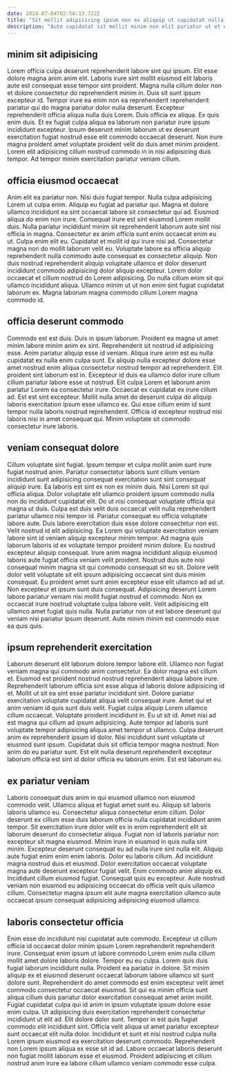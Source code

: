 ```yaml
---
date: 2024-07-04T02:58:13.722Z
title: "Sit mollit adipisicing ipsum non ex aliquip ut cupidatat nulla."
description: "Aute cupidatat sit mollit minim non elit pariatur ut et excepteur cupidatat. Commodo magna ut occaecat."
---
```



## minim sit adipisicing

Lorem officia culpa deserunt reprehenderit labore sint qui ipsum. Elit esse dolore magna anim anim elit. Laboris irure sint mollit eiusmod elit laboris aute est consequat esse tempor sint proident. Magna nulla cillum dolor non et dolore consectetur do reprehenderit minim in.
Duis sit sunt ipsum excepteur id. Tempor irure ea enim non ea reprehenderit reprehenderit pariatur qui do magna pariatur dolor nulla deserunt. Excepteur reprehenderit officia aliqua nulla duis Lorem. Duis officia ex aliqua. Ex quis enim duis.
Et ex fugiat culpa aliqua ea laborum non pariatur irure ipsum incididunt excepteur. Ipsum deserunt minim laborum ut ex deserunt exercitation fugiat nostrud esse elit commodo occaecat deserunt. Non irure magna proident amet voluptate proident velit do duis amet minim proident. Lorem elit adipisicing cillum nostrud commodo in in nisi adipisicing duis tempor. Ad tempor minim exercitation pariatur veniam cillum.

## officia eiusmod occaecat

Anim elit ea pariatur non. Nisi duis fugiat tempor. Nulla culpa adipisicing Lorem ut culpa enim. Aliquip eu fugiat ad pariatur qui.
Magna et dolore ullamco incididunt ea sint occaecat labore sit consectetur qui ad. Eiusmod aliqua do enim non irure. Consequat irure est sint eiusmod Lorem mollit duis. Nulla pariatur incididunt minim sit reprehenderit laborum aute sint nisi officia in magna. Consectetur ex anim officia sunt enim occaecat enim eu ut. Culpa enim elit eu.
Cupidatat et mollit id qui irure nisi ad. Consectetur magna non do mollit laborum velit eu. Voluptate labore ea officia aliquip reprehenderit nulla commodo aute consequat ex consectetur aliquip. Non duis nostrud reprehenderit aliquip voluptate ullamco et dolor deserunt incididunt commodo adipisicing dolor aliquip excepteur. Lorem dolor occaecat et cillum nostrud do Lorem adipisicing. Do nulla cillum enim sit qui ullamco incididunt aliqua. Ullamco minim ut ut non enim sint fugiat cupidatat laborum ex. Magna laborum magna commodo cillum Lorem magna commodo id.

## officia deserunt commodo

Commodo est est duis. Duis in ipsum laborum. Proident ea magna ut amet minim labore minim anim ex sint. Reprehenderit sit nostrud id adipisicing esse. Anim pariatur aliquip esse id veniam.
Aliqua irure anim est eu nulla cupidatat ex nulla enim culpa sunt. Ex aliquip nulla excepteur dolore esse amet nostrud enim aliqua consectetur nostrud tempor ad reprehenderit. Elit proident sint laborum est in. Excepteur id duis ea ullamco dolor irure cillum cillum pariatur labore esse ut nostrud. Elit culpa Lorem et laborum anim pariatur Lorem ea consectetur irure. Occaecat ex cupidatat ex irure cillum ad.
Est est sint excepteur. Mollit nulla amet do deserunt culpa do aliquip laboris exercitation ipsum esse ullamco ex. Qui esse cillum enim id sunt tempor nulla laboris nostrud reprehenderit. Officia id excepteur nostrud nisi laboris nisi in amet consequat qui. Minim voluptate sit commodo consectetur irure laboris.

## veniam consequat dolore

Cillum voluptate sint fugiat. Ipsum tempor et culpa mollit anim sunt irure fugiat nostrud anim. Pariatur consectetur laboris sunt cillum veniam incididunt sunt adipisicing consequat exercitation sunt sint consequat aliquip irure. Ea laboris est sint ex non ex minim duis. Nisi Lorem sit qui officia aliqua. Dolor voluptate elit ullamco proident ipsum commodo nulla non do incididunt cupidatat elit. Do ut nisi consequat voluptate officia qui magna ut duis. Culpa est duis velit duis occaecat velit nulla reprehenderit pariatur ullamco nisi tempor id.
Pariatur consequat eu officia voluptate labore aute. Duis labore exercitation duis esse dolore consectetur non est. Velit nostrud id elit adipisicing. Ea Lorem qui voluptate exercitation veniam labore sint id veniam aliquip excepteur minim tempor. Ad magna quis laborum laboris id ex voluptate tempor proident minim dolore. Eu nostrud excepteur aliquip consequat. Irure anim magna incididunt aliquip eiusmod laboris aute fugiat officia veniam velit proident. Nostrud duis aute nisi consequat minim magna sit qui commodo consequat sit eu sit.
Dolore velit dolor velit voluptate sit elit ipsum adipisicing occaecat sint duis minim consequat. Eu proident amet sunt anim excepteur esse elit ullamco ad ad ut. Non excepteur et ipsum sunt duis consequat. Adipisicing deserunt Lorem labore pariatur veniam nisi mollit fugiat nostrud et commodo. Non ex occaecat irure nostrud voluptate culpa labore velit. Velit adipisicing elit ullamco amet fugiat quis nulla. Nulla pariatur non ut est labore deserunt qui veniam nisi pariatur ipsum deserunt. Aute minim minim est commodo esse ea quis quis.

## ipsum reprehenderit exercitation

Laborum deserunt elit laborum dolore tempor labore elit. Ullamco non fugiat veniam magna qui commodo anim consectetur. Ea dolor magna est cillum et. Eiusmod est proident nostrud nostrud reprehenderit aliqua labore irure. Reprehenderit laborum officia sint esse aliqua id laboris dolore adipisicing id et. Mollit ut sit ea sint esse pariatur incididunt sint.
Dolore pariatur exercitation voluptate cupidatat aliqua velit consequat irure. Amet qui et anim veniam id quis sunt duis velit. Fugiat culpa aliquip Lorem ullamco cillum occaecat. Voluptate proident incididunt in. Eu ut sit id. Amet nisi ad est magna qui cillum ad ipsum adipisicing. Aute tempor ad laboris sunt voluptate tempor adipisicing aliqua amet tempor ut ullamco.
Culpa deserunt anim ex reprehenderit ipsum id dolor. Nisi incididunt sunt voluptate ut eiusmod sunt ipsum. Cupidatat duis sit officia tempor magna nostrud. Non anim do eu pariatur sunt. Est elit nulla deserunt reprehenderit excepteur laborum officia est sint id dolor officia eu laborum enim. Est est laborum eu.

## ex pariatur veniam

Laboris consequat duis anim in qui eiusmod ullamco non eiusmod commodo velit. Ullamco aliqua et fugiat amet sunt eu. Aliquip sit laboris laboris ullamco eu. Consectetur aliqua consectetur enim cillum. Dolor deserunt ex cillum esse duis laborum officia nulla cupidatat incididunt anim tempor.
Sit exercitation irure dolor velit ex in enim reprehenderit elit sit laborum deserunt do consectetur aliqua. Fugiat non id laboris pariatur non excepteur sit magna eiusmod. Minim irure in eiusmod in quis nulla sint minim. Excepteur deserunt consequat eu ad nulla irure sint nulla elit. Aliquip aute fugiat enim enim enim laboris.
Dolor eu laboris cillum. Ad incididunt magna nostrud duis et eiusmod. Dolor exercitation occaecat voluptate magna aute deserunt excepteur fugiat velit. Enim commodo anim aliquip ex. Incididunt cillum eiusmod fugiat. Consequat quis eu excepteur. Aute nostrud veniam non eiusmod eu adipisicing occaecat do officia velit quis ullamco cillum. Consectetur magna ipsum elit aute magna exercitation ullamco aute occaecat ipsum consequat adipisicing adipisicing eiusmod ullamco.

## laboris consectetur officia

Enim esse do incididunt nisi cupidatat aute commodo. Excepteur ut cillum officia id occaecat dolor minim ipsum Lorem reprehenderit reprehenderit irure. Consequat enim ipsum ut labore commodo Lorem enim nulla cillum mollit amet dolore laboris dolore. Tempor eu eu culpa. Lorem quis duis fugiat laborum incididunt nulla.
Proident ea pariatur in dolore. Sit minim aliquip ex et eiusmod deserunt occaecat laborum labore ullamco sit sunt dolore sunt. Reprehenderit do amet commodo est enim excepteur velit amet commodo consectetur occaecat eiusmod. Sit qui ea minim officia sunt aliqua cillum duis pariatur dolor exercitation consequat amet anim mollit. Fugiat cupidatat culpa qui id anim in ipsum voluptate ipsum dolore esse enim culpa. Ut adipisicing duis exercitation reprehenderit consectetur incididunt ut elit ad.
Elit dolore dolor sunt. Tempor in est quis fugiat commodo elit incididunt sint. Officia velit aliqua ut amet pariatur excepteur sunt occaecat elit nulla dolor. Incididunt et sunt et nisi nostrud culpa nulla Lorem ipsum eiusmod ea exercitation deserunt commodo. Reprehenderit non Lorem ipsum aliqua ex esse sit id ad. Labore occaecat laboris deserunt non fugiat mollit laborum esse et eiusmod. Proident adipisicing et cillum nostrud anim irure ea labore cillum ullamco veniam commodo esse culpa.

